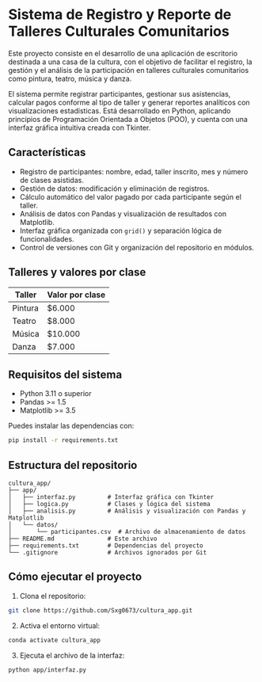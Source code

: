 # Sistema de Registro y Reporte de Talleres Culturales Comunitarios

Este proyecto consiste en el desarrollo de una aplicación de escritorio destinada a una casa de la cultura, con el objetivo de facilitar el registro, la gestión y el análisis de la participación en talleres culturales comunitarios como pintura, teatro, música y danza. 

El sistema permite registrar participantes, gestionar sus asistencias, calcular pagos conforme al tipo de taller y generar reportes analíticos con visualizaciones estadísticas. Está desarrollado en Python, aplicando principios de Programación Orientada a Objetos (POO), y cuenta con una interfaz gráfica intuitiva creada con Tkinter.

## Características

- Registro de participantes: nombre, edad, taller inscrito, mes y número de clases asistidas.
- Gestión de datos: modificación y eliminación de registros.
- Cálculo automático del valor pagado por cada participante según el taller.
- Análisis de datos con Pandas y visualización de resultados con Matplotlib.
- Interfaz gráfica organizada con `grid()` y separación lógica de funcionalidades.
- Control de versiones con Git y organización del repositorio en módulos.

## Talleres y valores por clase

| Taller   | Valor por clase |
|----------|-----------------|
| Pintura  | $6.000          |
| Teatro   | $8.000          |
| Música   | $10.000         |
| Danza    | $7.000          |

## Requisitos del sistema

- Python 3.11 o superior
- Pandas >= 1.5
- Matplotlib >= 3.5

Puedes instalar las dependencias con:

```bash
pip install -r requirements.txt
```

## Estructura del repositorio

```
cultura_app/
├── app/
│   ├── interfaz.py         # Interfaz gráfica con Tkinter
│   ├── logica.py           # Clases y lógica del sistema
│   ├── analisis.py         # Análisis y visualización con Pandas y Matplotlib
│   └── datos/
│       └── participantes.csv  # Archivo de almacenamiento de datos
├── README.md               # Este archivo
├── requirements.txt        # Dependencias del proyecto
└── .gitignore              # Archivos ignorados por Git
```

## Cómo ejecutar el proyecto

1. Clona el repositorio:

```bash
git clone https://github.com/Sxg0673/cultura_app.git
```

2. Activa el entorno virtual:

```bash
conda activate cultura_app
```

3. Ejecuta el archivo de la interfaz:

```bash
python app/interfaz.py
```
